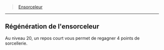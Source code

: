 ﻿---
!ClassFeatureItem
Id: sorcerer_hd.md#régénération-de-lensorceleur
ParentLink: sorcerer_hd.md#ensorceleur
Name: Régénération de l'ensorceleur
ParentName: Ensorceleur
NameLevel: 2
Attributes:
  Name: Régénération de l'ensorceleur
  Markdown: >+
    ## <!--Name-->Régénération de l'ensorceleur<!--/Name-->


    Au niveau 20, un repos court vous permet de regagner 4 points de sorcellerie.

AttributesDictionary: >+
  Name: Régénération de l'ensorceleur

  Markdown: >+

    ## <!--Name-->Régénération de l'ensorceleur<!--/Name-->





    Au niveau 20, un repos court vous permet de regagner 4 points de sorcellerie.



---
> [Ensorceleur](hd_sorcerer.md)

---

## Régénération de l'ensorceleur

Au niveau 20, un repos court vous permet de regagner 4 points de sorcellerie.

